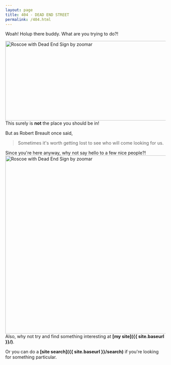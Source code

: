 ```yaml
---
layout: page
title: 404 - DEAD END STREET
permalink: /404.html
---
```


Woah! Holup there buddy. What are you trying to do?!

<img align="left" width="560" height="250" src="{{ site.baseurl }}/assets/scraping.png" title="Roscoe with Dead End Sign by zoomar">  

This surely is **not** the place you should be in!

But as Robert Breault once said,  

> Sometimes it's worth getting lost to see who will come looking for us.  

Since you're here anyway, why not say hello to a few nice people?!
<img align="left" width="560" height="560" src="{{ site.baseurl }}/assets/OZGhirwx_400x400.jpg" title="Roscoe with Dead End Sign by zoomar">

Also, why not try and find something interesting at **[my site]({{ site.baseurl }}/)**.  

Or you can do a **[site search]({{ site.baseurl }}/search)** if you're looking for something particular.  


